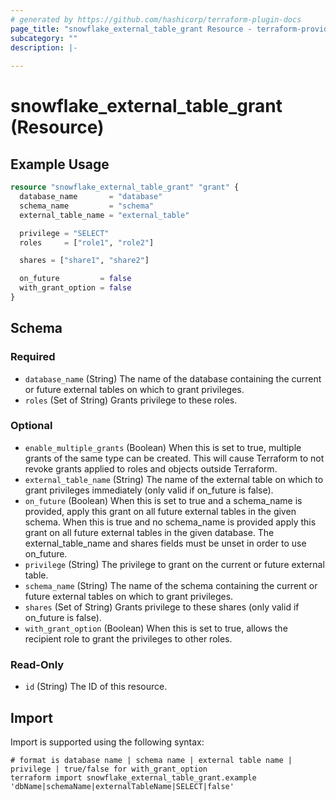 ```yaml
---
# generated by https://github.com/hashicorp/terraform-plugin-docs
page_title: "snowflake_external_table_grant Resource - terraform-provider-snowflake"
subcategory: ""
description: |-
  
---
```


# snowflake_external_table_grant (Resource)



## Example Usage

```terraform
resource "snowflake_external_table_grant" "grant" {
  database_name       = "database"
  schema_name         = "schema"
  external_table_name = "external_table"

  privilege = "SELECT"
  roles     = ["role1", "role2"]

  shares = ["share1", "share2"]

  on_future         = false
  with_grant_option = false
}
```

<!-- schema generated by tfplugindocs -->
## Schema

### Required

- `database_name` (String) The name of the database containing the current or future external tables on which to grant privileges.
- `roles` (Set of String) Grants privilege to these roles.

### Optional

- `enable_multiple_grants` (Boolean) When this is set to true, multiple grants of the same type can be created. This will cause Terraform to not revoke grants applied to roles and objects outside Terraform.
- `external_table_name` (String) The name of the external table on which to grant privileges immediately (only valid if on_future is false).
- `on_future` (Boolean) When this is set to true and a schema_name is provided, apply this grant on all future external tables in the given schema. When this is true and no schema_name is provided apply this grant on all future external tables in the given database. The external_table_name and shares fields must be unset in order to use on_future.
- `privilege` (String) The privilege to grant on the current or future external table.
- `schema_name` (String) The name of the schema containing the current or future external tables on which to grant privileges.
- `shares` (Set of String) Grants privilege to these shares (only valid if on_future is false).
- `with_grant_option` (Boolean) When this is set to true, allows the recipient role to grant the privileges to other roles.

### Read-Only

- `id` (String) The ID of this resource.

## Import

Import is supported using the following syntax:

```shell
# format is database name | schema name | external table name | privilege | true/false for with_grant_option
terraform import snowflake_external_table_grant.example 'dbName|schemaName|externalTableName|SELECT|false'
```
